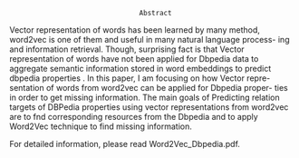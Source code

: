 
                                    Abstract
Vector representation of words has been learned by many method,
word2vec is one of them and useful in many natural language process-
ing and information retrieval. Though, surprising fact is that Vector
representation of words have not been applied for Dbpedia data to
aggregate semantic information stored in word embeddings to predict
dbpedia properties . In this paper, I am focusing on how Vector repre-
sentation of words from word2vec can be applied for Dbpedia proper-
ties in order to get missing information. The main goals of Predicting
relation targets of DBPedia properties using vector representations
from word2vec are to fnd corresponding resources from the Dbpedia
and to apply Word2Vec technique to find missing information.


For detailed information, please read Word2Vec_Dbpedia.pdf.
